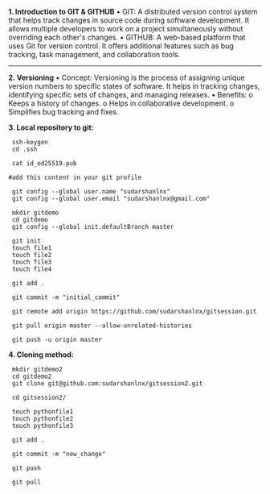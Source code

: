 
**1. Introduction to GIT & GITHUB**
•	GIT: A distributed version control system that helps track changes in source code during software development. It allows multiple developers to work on a project simultaneously without overriding each other's changes.
•	GITHUB: A web-based platform that uses Git for version control. It offers additional features such as bug tracking, task management, and collaboration tools. 
________________________________________
**2. Versioning**
•	Concept: Versioning is the process of assigning unique version numbers to specific states of software. It helps in tracking changes, identifying specific sets of changes, and managing releases.
•	Benefits:
o	Keeps a history of changes.
o	Helps in collaborative development.
o	Simplifies bug tracking and fixes.


**3. Local repository to git:**

```
 ssh-keygen
 cd .ssh

 cat id_ed25519.pub

#add this content in your git profile 

 git config --global user.name "sudarshanlnx"
 git config --global user.email "sudarshanlnx@gmail.com"

 mkdir gitdemo
 cd gitdemo
 git config --global init.defaultBranch master

 git init
 touch file1
 touch file2
 touch file3
 touch file4

 git add .

 git commit -m "initial_commit"

 git remote add origin https://github.com/sudarshanlnx/gitsession.git

 git pull origin master --allow-unrelated-histories

 git push -u origin master
```

**4. Cloning method:**

```
 mkdir gitdemo2
 cd gitdemo2
 git clone git@github.com:sudarshanlnx/gitsession2.git

 cd gitsession2/

 touch pythonfile1
 touch pythonfile2
 touch pythonfile3

 git add .

 git commit -m "new_change"

 git push

 git pull
```
